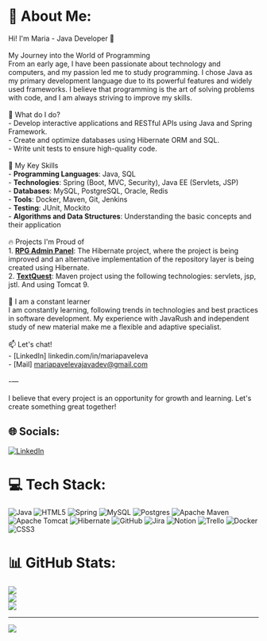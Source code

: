 # 💫 About Me:
Hi! I'm Maria - Java Developer 🌟<br><br>My Journey into the World of Programming<br>From an early age, I have been passionate about technology and computers, and my passion led me to study programming. I chose Java as my primary development language due to its powerful features and widely used frameworks. I believe that programming is the art of solving problems with code, and I am always striving to improve my skills.<br><br>🚀 What do I do?<br>- Develop interactive applications and RESTful APIs using Java and Spring Framework.<br>- Create and optimize databases using Hibernate ORM and SQL.<br>- Write unit tests to ensure high-quality code.<br><br>🌟 My Key Skills<br>- **Programming Languages**: Java, SQL<br>- **Technologies**: Spring (Boot, MVC, Security), Java EE (Servlets, JSP)<br>- **Databases**: MySQL, PostgreSQL, Oracle, Redis<br>- **Tools**: Docker, Maven, Git, Jenkins<br>- **Testing**: JUnit, Mockito<br>- **Algorithms and Data Structures**: Understanding the basic concepts and their application<br><br>🔥 Projects I'm Proud of<br>1. **[ RPG Admin Panel](https://github.com/BlackFireMK/project-hibernate-1-master.git)**: The Hibernate project, where the project is being improved and an alternative implementation of the repository layer is being created using Hibernate.<br>2. **[TextQuest](https://github.com/BlackFireMK/TextQuest.git)**: Maven project using the following technologies: servlets, jsp, jstl. And using Tomcat 9.<br><br>🌱 I am a constant learner<br>I am constantly learning, following trends in technologies and best practices in software development. My experience with JavaRush and independent study of new material make me a flexible and adaptive specialist.<br><br>📫 Let's chat!<br>- [LinkedIn] linkedin.com/in/mariapaveleva<br>- [Mail]  mariapavelevajavadev@gmail.com<br><br>-—<br><br>I believe that every project is an opportunity for growth and learning. Let's create something great together!


## 🌐 Socials:
[![LinkedIn](https://img.shields.io/badge/LinkedIn-%230077B5.svg?logo=linkedin&logoColor=white)](https://linkedin.com/in/www.linkedin.com/in/mariapaveleva) 

# 💻 Tech Stack:
![Java](https://img.shields.io/badge/java-%23ED8B00.svg?style=for-the-badge&logo=openjdk&logoColor=white) ![HTML5](https://img.shields.io/badge/html5-%23E34F26.svg?style=for-the-badge&logo=html5&logoColor=white) ![Spring](https://img.shields.io/badge/spring-%236DB33F.svg?style=for-the-badge&logo=spring&logoColor=white) ![MySQL](https://img.shields.io/badge/mysql-4479A1.svg?style=for-the-badge&logo=mysql&logoColor=white) ![Postgres](https://img.shields.io/badge/postgres-%23316192.svg?style=for-the-badge&logo=postgresql&logoColor=white) ![Apache Maven](https://img.shields.io/badge/Apache%20Maven-C71A36?style=for-the-badge&logo=Apache%20Maven&logoColor=white) ![Apache Tomcat](https://img.shields.io/badge/apache%20tomcat-%23F8DC75.svg?style=for-the-badge&logo=apache-tomcat&logoColor=black) ![Hibernate](https://img.shields.io/badge/Hibernate-59666C?style=for-the-badge&logo=Hibernate&logoColor=white) ![GitHub](https://img.shields.io/badge/github-%23121011.svg?style=for-the-badge&logo=github&logoColor=white) ![Jira](https://img.shields.io/badge/jira-%230A0FFF.svg?style=for-the-badge&logo=jira&logoColor=white) ![Notion](https://img.shields.io/badge/Notion-%23000000.svg?style=for-the-badge&logo=notion&logoColor=white) ![Trello](https://img.shields.io/badge/Trello-%23026AA7.svg?style=for-the-badge&logo=Trello&logoColor=white) ![Docker](https://img.shields.io/badge/docker-%230db7ed.svg?style=for-the-badge&logo=docker&logoColor=white) ![CSS3](https://img.shields.io/badge/css3-%231572B6.svg?style=for-the-badge&logo=css3&logoColor=white)
# 📊 GitHub Stats:
![](https://github-readme-stats.vercel.app/api?username=BlackFireMK&theme=dark&hide_border=false&include_all_commits=false&count_private=false)<br/>
![](https://github-readme-streak-stats.herokuapp.com/?user=BlackFireMK&theme=dark&hide_border=false)<br/>
![](https://github-readme-stats.vercel.app/api/top-langs/?username=BlackFireMK&theme=dark&hide_border=false&include_all_commits=false&count_private=false&layout=compact)

---
[![](https://visitcount.itsvg.in/api?id=BlackFireMK&icon=7&color=0)](https://visitcount.itsvg.in)

<!-- Proudly created with GPRM ( https://gprm.itsvg.in ) -->
